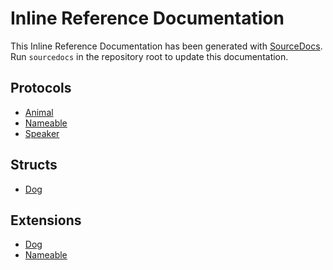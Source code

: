 # Inline Reference Documentation
This Inline Reference Documentation has been generated with [SourceDocs](https://github.com/eneko/SourceDocs).
Run `sourcedocs` in the repository root to update this documentation.

## Protocols

-   [Animal](protocols/Animal.md)
-   [Nameable](protocols/Nameable.md)
-   [Speaker](protocols/Speaker.md)

## Structs

-   [Dog](/docs/reference/SourceDocsDemo/structs/Dog.md)

## Extensions

-   [Dog](/docs/reference/SourceDocsDemo/extensions/Dog.md)
-   [Nameable](/docs/reference/SourceDocsDemo/extensions/Nameable.md)
